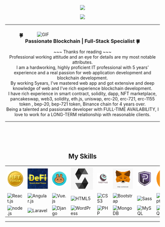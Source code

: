<p align="center">
  <img align="center" src="https://img.freepik.com/free-photo/ethereum-cryptocurrency-falling-coins-surrounded-by-gold-bars_336913-254.jpg?w=1060" style = "width: -webkit-fill-available;"/>
</p>
<p align="center">
<img src="https://readme-typing-svg.herokuapp.com/?lines=Solidity%20Expert;Frontend%20Expert;React%20Master;6%2B%20years%20of%20coding%20experience;Always%20learning%20new%20techs&font=Pacifico&center=true&width=650&height=120&color=37b39a&vCenter=true&size=45%22">
</p>
<hr><div>
 <img align="right" alt="GIF" src="https://github.com/abhisheknaiidu/abhisheknaiidu/blob/master/code.gif?raw=true" width="400" />
<p align="left">
    <h3 align = "center">🍀 Passionate Blockchain | Full-Stack Specialist 🍀</h3>
    <p align="center">
        ~~~ Thanks for reading ~~~<br>
        Professional working attitude and an eye for details are my most notable attributes.<br>
        I am a hardworking, highly proficient IT professional with 5 years’ experience and a real passion for web application development and blockchain development.<br>
        By working 5years, I've mastered web app and got extensive and deep knowledge of web and I've rich experience blockchain development.<br> I have rich experience in smart contract, solidity, dapp, NFT marketplace, pancakeswap, web3, solidity, eth.js, uniswap, erc-20, erc-721, erc-1155 token , bep-20, bep-721 token, Binance chain for 4 years over.<br>
        Being a talented and passionate developer with FULL-TIME AVAILABILITY, I love to work for a LONG-TERM relationship with reasonable clients.
    </p>
</p>
</div>
<hr>

<h2 font-weight="bold" style="display: block; text-align: center; margin-top: 100px;">My Skills</h2>
<table>
    <tr>
      <td><img src="https://github.com/kroim/profile/blob/master/icons/icon_nft.png?raw=true" width="100"></td>
      <td><img src="https://github.com/kroim/profile/blob/master/icons/icon_defi.png?raw=true" width="100"></td>
      <td><img src="https://github.com/kroim/profile/blob/master/icons/icon_pancake.png?raw=true" width="100"></td>
      <td><img src="https://github.com/kroim/profile/blob/master/icons/icon_solidity.png?raw=true" width="100"></td>
      <td><img src="https://github.com/kroim/profile/blob/master/icons/icon_truffle.png?raw=true" width="100"></td>
      <td><img src="https://github.com/kroim/profile/blob/master/icons/icon_metamask.png?raw=true" width="100"></td>
      <td><img src="https://github.com/kroim/profile/blob/master/icons/icon_pivx.png?raw=true" width="100"></td>
      <td><img src="https://github.com/kroim/profile/blob/master/icons/icon_bitcoin.png?raw=true" width="100"></td>
      <td><img src="https://camo.githubusercontent.com/17676112fcdb3423d375ed3c77a013ab80ca29486595016aaa64c03d2b58eb08/68747470733a2f2f70726f66696c696e61746f722e7269736861762e6465762f736b696c6c732d6173736574732f616e64726f69642d6f726967696e616c2d776f72646d61726b2e737667" width="100"></td>
      <td><img src="https://camo.githubusercontent.com/e6e7e4e720421db277c77244ec2cdbc925f09ee2555a718b061f7063ed8c6799/68747470733a2f2f70726f66696c696e61746f722e7269736861762e6465762f736b696c6c732d6173736574732f66697265626173652e706e67" width="100"></td>
</tr>
    <tr>
        <td><img src="https://img.icons8.com/officel/2x/react.png" width="100" alt="React.js"></td>
        <td><img src="https://img.icons8.com/color/2x/angularjs.png" width="100" alt="Angular.js"></td>
        <td><img src="https://img.icons8.com/color/2x/vue-js.png" width="100" alt="Vue.js"></td>
        <td><img src="https://img.icons8.com/color/2x/html-5.png" width="100" alt="HTML5"></td>
        <td><img src="https://img.icons8.com/color/2x/css3.png" width="100" alt="CSS3"></td>
        <td><img src="https://img.icons8.com/color/2x/bootstrap.png" width="100" alt="Bootstrap"></td>
        <td><img src="https://img.icons8.com/color/2x/sass.png" width="100" alt="Sass"></td>
        <td><img src="https://img.icons8.com/nolan/2x/javascript.png" width="100" alt="JavaScript"></td>
        <td><img src="https://img.icons8.com/color/2x/typescript.png" width="100" alt="TypeScript"></td>
        <td><img src="https://img.icons8.com/color/2x/tensorflow.png" width="100" alt="TensorFlow"></td>
    </tr>
    <tr>
        <td><img src="https://img.icons8.com/color/2x/nodejs.png" width="100" alt="node.js"></td>
        <td><img src="https://cdn.iconscout.com/icon/free/png-64/laravel-226015.png" width="100" alt="Laravel"></td>
        <td><img src="https://img.icons8.com/color/2x/django.png" width="100" alt="Django"></td>
        <td><img src="https://img.icons8.com/nolan/2x/wordpress.png" width="100" alt="WordPress"></td>
        <td><img src="https://img.icons8.com/color/2x/php.png" width="100" alt="PHP"></td>
        <td><img src="https://cdn.iconscout.com/icon/free/png-128/mongodb-4-1175139.png" width="100" alt="MongoDB"></td>
        <td><img src="https://cdn.iconscout.com/icon/free/png-64/mysql-18-1174938.png" width="100" alt="MySQL"></td>
        <td><img src="https://img.icons8.com/color/2x/postgreesql.png" width="100" alt="PostgreSQL"></td>
        <td><img src="https://img.icons8.com/color/2x/c-plus-plus-logo.png" width="100" alt="C"></td>
        <td><img src="https://img.icons8.com/nolan/2x/github.png" width="100" alt="Git"></td>
    </tr>
</table>  
<hr> 
  
